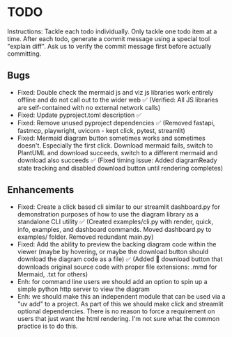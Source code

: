 # TODO

Instructions: Tackle each todo individually. Only tackle one todo item at a time.
After each todo, generate a commit message using a special tool "explain diff".
Ask us to verify the commit message first before actually committing.

## Bugs

- Fixed: Double check the mermaid js and viz js libraries work entirely offline and do not call out to the wider web ✅ (Verified: All JS libraries are self-contained with no external network calls)
- Fixed: Update pyproject.toml description ✅
- Fixed: Remove unused pyproject dependencies ✅ (Removed fastapi, fastmcp, playwright, uvicorn - kept click, pytest, streamlit)
- Fixed: Mermaid diagram button sometimes works and sometimes doesn't. Especially the first click. Download mermaid fails, switch to PlantUML and download succeeds, switch to a different mermaid and download also succeeds ✅ (Fixed timing issue: Added diagramReady state tracking and disabled download button until rendering completes)

## Enhancements

- Fixed: Create a click based cli similar to our streamlit dashboard.py for demonstration purposes of how to use the diagram library as a standalone CLI utility ✅ (Created examples/cli.py with render, quick, info, examples, and dashboard commands. Moved dashboard.py to examples/ folder. Removed redundant main.py)
- Fixed: Add the ability to preview the backing diagram code within the viewer (maybe by hovering, or maybe the download button should download the diagram code as a file) ✅ (Added 📄 download button that downloads original source code with proper file extensions: .mmd for Mermaid, .txt for others)
- Enh: for command line users we should add an option to spin up a simple python http server to view the diagram
- Enh: we should make this an independent module that can be used via a "uv add" to a project. As part of this we should make click and streamlit optional dependencies. There is no reason to force a requirement on users that just want the html rendering. I'm not sure what the common practice is to do this.

